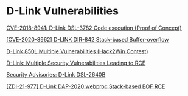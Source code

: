 # D-Link Vulnerabilities

[CVE-2018-8941: D-Link DSL-3782 Code execution (Proof of Concept)](https://github.com/SECFORCE/CVE-2018-8941)

[[CVE-2020-8962] D-LINK DIR-842 Stack-based Buffer-overflow](https://ctrsec.io/research/2020/02/13/cve-2020-8962-d-link-dir-842-stack-based-buffer-overflow.html)

[D-Link 850L Multiple Vulnerabilities (Hack2Win Contest)](https://www.seebug.org/vuldb/ssvid-96333)

[D-Link: Multiple Security Vulnerabilities Leading to RCE](https://www.trustwave.com/en-us/resources/blogs/spiderlabs-blog/d-link-multiple-security-vulnerabilities-leading-to-rce/)

[Security Advisories: D-Link DSL-2640B](https://raelize.com/blog/d-link-dsl-2640b-security-advisories/)

[[ZDI-21-977] D-Link DAP-2020 webproc Stack-based BOF RCE](https://ctrsec.io/research/2021/08/21/zdi-21-977-d-link-dap-2020-webproc-stack-based-bof-rce.html)
